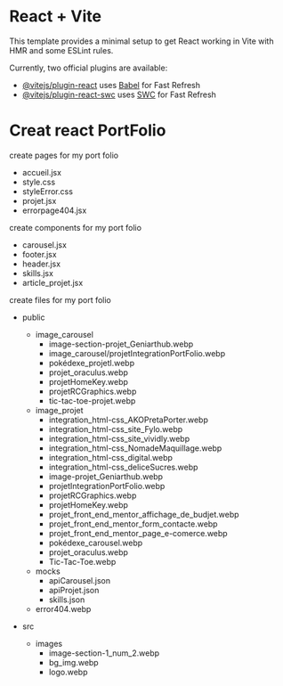 # React + Vite

This template provides a minimal setup to get React working in Vite with HMR and some ESLint rules.

Currently, two official plugins are available:

- [@vitejs/plugin-react](https://github.com/vitejs/vite-plugin-react/blob/main/packages/plugin-react/README.md) uses [Babel](https://babeljs.io/) for Fast Refresh
- [@vitejs/plugin-react-swc](https://github.com/vitejs/vite-plugin-react-swc) uses [SWC](https://swc.rs/) for Fast Refresh

# Creat react PortFolio

create pages for my port folio
* accueil.jsx
* style.css
* styleError.css
* projet.jsx
* errorpage404.jsx

create components for my port folio
* carousel.jsx
* footer.jsx
* header.jsx
* skills.jsx
* article_projet.jsx

create files for my port folio
* public
    * image_carousel
        * image-section-projet_Geniarthub.webp
        * image_carousel/projetIntegrationPortFolio.webp
        * pokédexe_projetl.webp
        * projet_oraculus.webp
        * projetHomeKey.webp
        * projetRCGraphics.webp
        * tic-tac-toe-projet.webp    
    * image_projet
        * integration_html-css_AKOPretaPorter.webp
        * integration_html-css_site_Fylo.webp
        * integration_html-css_site_vividly.webp
        * integration_html-css_NomadeMaquillage.webp
        * integration_html-css_digital.webp
        * integration_html-css_deliceSucres.webp
        * image-projet_Geniarthub.webp
        * projetIntegrationPortFolio.webp
        * projetRCGraphics.webp
        * projetHomeKey.webp
        * projet_front_end_mentor_affichage_de_budjet.webp
        * projet_front_end_mentor_form_contacte.webp
        * projet_front_end_mentor_page_e-comerce.webp
        * pokédexe_carousel.webp
        * projet_oraculus.webp
        * Tic-Tac-Toe.webp
    * mocks
        * apiCarousel.json
        * apiProjet.json
        * skills.json
    * error404.webp

* src
    * images
        * image-section-1_num_2.webp
        * bg_img.webp
        * logo.webp